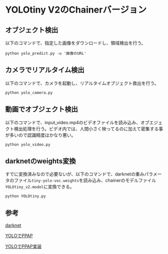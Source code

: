 # YOLOtiny V2のChainerバージョン


## オブジェクト検出
以下のコマンドで、指定した画像をダウンロードし、領域検出を行う。

```
python yolo_predict.py -u '画像のURL'
```

## カメラでリアルタイム検出
以下のコマンドで、カメラを起動し、リアルタイムオブジェクト救出を行う。

```
python yolo_camera.py
```

## 動画でオブジェクト検出
以下のコマンドで、input_video.mp4のビデオファイルを読み込み、オブエジェクト検出処理を行う。ビデオ内では、人間小さく映ってるのに加えて密集する事が多いので認識精度はかなり悪い。

```
python yolo_video.py
```


## darknetのweights変換
すでに変換済みなので必要ないが、以下のコマンドで、darknetの重みパラメータのファイル`tiny-yolo-voc.weights`を読み込み、chainerのモデルファイル`YOLOtiny_v2.model`に変換できる。

```
python YOLOtiny.py
```

## 参考
[darknet](http://pjreddie.com/darknet/yolo/)

[YOLOでPPAP](http://qiita.com/ashitani/items/566cf9234682cb5f2d60)

[YOLOでPPAP実装](https://github.com/ashitani)